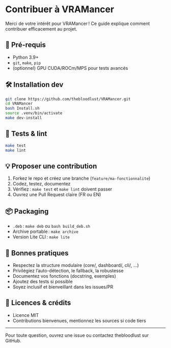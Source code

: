 # Contribuer à VRAMancer

Merci de votre intérêt pour VRAMancer ! Ce guide explique comment contribuer efficacement au projet.

## 🚦 Pré-requis
- Python 3.9+
- `git`, `make`, `pip`
- (optionnel) GPU CUDA/ROCm/MPS pour tests avancés

## 🛠️ Installation dev
```bash
git clone https://github.com/thebloodlust/VRAMancer.git
cd VRAMancer
bash Install.sh
source .venv/bin/activate
make dev-install
```

## 🧪 Tests & lint
```bash
make test
make lint
```

## 💡 Proposer une contribution
1. Forkez le repo et créez une branche (`feature/ma-fonctionnalite`)
2. Codez, testez, documentez
3. Vérifiez : `make test` et `make lint` doivent passer
4. Ouvrez une Pull Request claire (FR ou EN)

## 📦 Packaging
- `.deb` : `make deb` ou `bash build_deb.sh`
- Archive portable : `make archive`
- Version Lite CLI : `make lite`

## 🤖 Bonnes pratiques
- Respectez la structure modulaire (core/, dashboard/, cli/, ...)
- Privilégiez l’auto-détection, le fallback, la robustesse
- Documentez vos fonctions (docstring, exemples)
- Ajoutez des tests si possible
- Soyez inclusif et bienveillant dans les issues/PR

## 📝 Licences & crédits
- Licence MIT
- Contributions bienvenues, mentionnez les sources si code tiers

---

Pour toute question, ouvrez une issue ou contactez thebloodlust sur GitHub.
